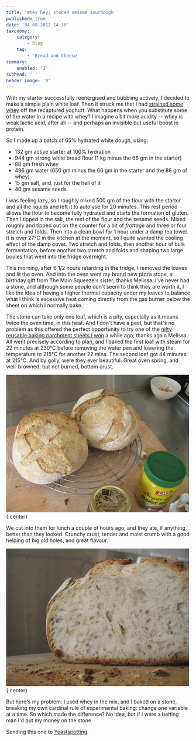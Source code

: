 ```yaml
---
title: 'Whey hey; stoned sesame sourdough'
published: true
date: '04-08-2012 14:30'
taxonomy:
    category:
        - blog
    tag:
        - 'Bread and Cheese'
summary:
    enabled: '1'
subhead: ' '
header_image: '0'
---
```


With my starter successfully reenergised and bubbling actively, I decided to make a simple plain white loaf. Then it struck me that I had [strained some whey](https://www.jeremycherfas.net/blog/cultured) off the recaptured yoghurt. What happens when you substitute some of the water in a recipe with whey? I imagine a bit more acidity -- whey is weak lactic acid, after all -- and perhaps an invisible but useful boost in protein.

So I made up a batch of 65% hydrated white dough, using:


  * 132 gm active starter at 100% hydration
  * 944 gm strong white bread flour (1 kg minus the 66 gm in the starter)
  * 88 gm fresh whey
  * 496 gm water (650 gm minus the 66 gm in the starter and the 88 gm of whey)
  * 15 gm salt, and, just for the hell of it
  * 40 gm sesame seeds

I was feeling lazy, so I roughly mixed 500 gm of the flour with the starter and all the liquids and left it to autolyse for 20 minutes. This rest period allows the flour to become fully hydrated and starts the formation of gluten. Then I tipped in the salt, the rest of the flour and the sesame seeds. Mixed roughly and tipped out on the counter for a bit of _frottage_ and three or four stretch and folds. Then into a clean bowl for 1 hour under a damp tea towel. It is over 27°C in the kitchen at the moment, so I quite wanted the cooling effect of the damp cover. Two stretch and folds, then another hour of bulk fermentation, before another two stretch and folds and shaping two large boules that went into the fridge overnight.

This morning, after 6 1/2 hours retarding in the fridge, I removed the loaves and lit the oven. And into the oven went my brand new pizza stone, a birthday gift from The Main Squeeze's sister; thanks Melissa. I've never had a stone, and although some people don't seem to think they are worth it, I like the idea of having a higher thermal capacity under my loaves to balance what I think is excessive heat coming directly from the gas burner below the sheet on which I normally bake.

The stone can take only one loaf, which is a pity, especially as it means twice the oven time, in this heat. And I don't have a peel, but that's no problem as this offered the perfect opportunity to try one of the [nifty reusable baking parchment sheets I won](http://www.wildyeastblog.com/2012/02/08/parchment-love/) a while ago; thanks again Melissa. All went precisely according to plan, and I baked the first loaf with steam for 22 minutes at 230°C before removing the water pan and lowering the temperature to 215°C for another 22 mins. The second loaf got 44 minutes at 215°C. And by golly, were they ever beautiful. Great oven spring, and well-browned, but not burned, bottom crust.

![](IMG_20120804_4005.jpg){.center} 

We cut into them for lunch a couple of hours ago, and they ate, if anything, better than they looked. Crunchy crust, tender and moist crumb with a good helping of big old holes, and great flavour. 

![](IMG_4006.jpg){.center} 

But here's my problem: I used whey in the mix, and I baked on a stone, breaking my own cardinal rule of experimental baking: change one variable at a time. So which made the difference? No idea, but if I were a betting man I'd put my money on the stone.

Sending this one to [Yeastspotting](http://www.wildyeastblog.com/category/yeastspotting/).